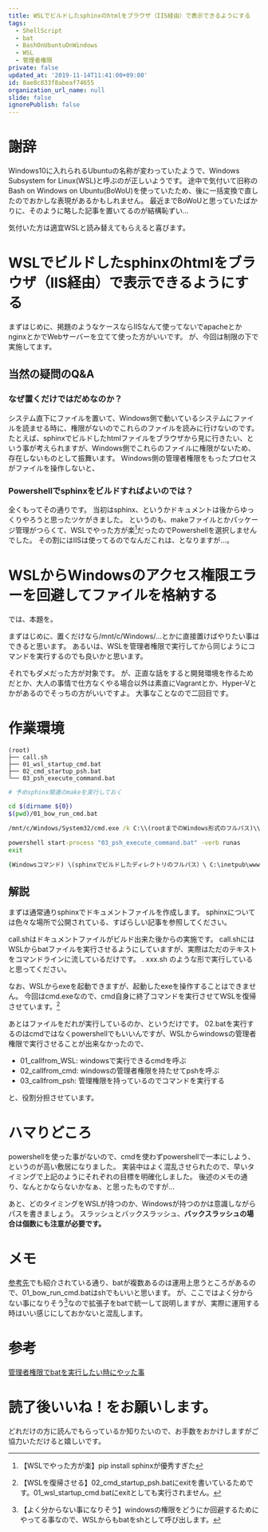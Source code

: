 ```yaml
---
title: WSLでビルドしたsphinxのhtmlをブラウザ（IIS経由）で表示できるようにする
tags:
  - ShellScript
  - bat
  - BashOnUbuntuOnWindows
  - WSL
  - 管理者権限
private: false
updated_at: '2019-11-14T11:41:00+09:00'
id: 8ae8c833f8abeaf74655
organization_url_name: null
slide: false
ignorePublish: false
---
```

# 謝辞
Windows10に入れられるUbuntuの名称が変わっていたようで、Windows Subsystem for Linux(WSL)と呼ぶのが正しいようです。
途中で気付いて旧称のBash on Windows on Ubuntu(BoWoU)を使っていたため、後に一括変換で直したのでおかしな表現があるかもしれません。
最近までBoWoUと思っていたばかりに、そのように略した記事を置いてるのが結構恥ずい…

気付いた方は適宜WSLと読み替えてもらえると喜びます。

# WSLでビルドしたsphinxのhtmlをブラウザ（IIS経由）で表示できるようにする
まずはじめに、掲題のようなケースならIISなんて使ってないでapacheとかnginxとかでWebサーバーを立てて使った方がいいです。
が、今回は制限の下で実施してます。

## 当然の疑問のQ&A
### なぜ置くだけではだめなのか？
システム直下にファイルを置いて、Windows側で動いているシステムにファイルを読ませる時に、権限がないのでこれらのファイルを読みに行けないのです。
たとえば、sphinxでビルドしたhtmlファイルをブラウザから見に行きたい、という事が考えられますが、Windows側でこれらのファイルに権限がないため、存在しないものとして振舞います。
Windows側の管理者権限をもったプロセスがファイルを操作しないと、

### Powershellでsphinxをビルドすればよいのでは？
全くもってその通りです。
当初はsphinx、というかドキュメントは後からゆっくりやろうと思ったツケがきました。
というのも、makeファイルとかパッケージ管理がつらくて、WSLでやった方が楽[^1]だったのでPowershellを選択しませんでした。
その割にはIISは使ってるのでなんだこれは、となりますが…。

[^1]: 【WSLでやった方が楽】pip install sphinxが優秀すぎた

# WSLからWindowsのアクセス権限エラーを回避してファイルを格納する
では、本題を。

まずはじめに、置くだけなら/mnt/c/Windows/...とかに直接置けばやりたい事はできると思います。
あるいは、WSLを管理者権限で実行してから同じようにコマンドを実行するのでも良いかと思います。

それでもダメだった方が対象です。
が、正直な話をすると開発環境を作るためだとか、大人の事情で仕方なくやる場合以外は素直にVagrantとか、Hyper-Vとかがあるのでそっちの方がいいですよ。
大事なことなので二回目です。

# 作業環境

``` tree.command
(root)
├── call.sh
├── 01_wsl_startup_cmd.bat
├── 02_cmd_startup_psh.bat
└── 03_psh_execute_command.bat
```

``` call.sh
# 予めsphinx関連のmakeを実行しておく

cd $(dirname ${0})
$(pwd)/01_bow_run_cmd.bat
```

``` 01_wsl_startup_cmd.bat
/mnt/c/Windows/System32/cmd.exe /k C:\\(rootまでのWindows形式のフルパス)\\02_cmd_startup_psh.bat
```

``` 02_cmd_startup_psh.bat
powershell start-process "03_psh_execute_command.bat" -verb runas
exit
```

``` 03_psh_execute_command.bat
(Windowsコマンド) \(sphinxでビルドしたディレクトリのフルパス）\ C:\inetpub\wwwroot\sphinx
```

## 解説
まずは通常通りsphinxでドキュメントファイルを作成します。
sphinxについては色々な場所で公開されている、すばらしい記事を参照してください。

call.shはドキュメントファイルがビルド出来た後からの実施です。
call.shにはWSLからbatファイルを実行させるようにしていますが、実際はただのテキストをコマンドラインに流しているだけです。
. xxx.sh のような形で実行していると思ってください。

なお、WSLからexeを起動できますが、起動したexeを操作することはできません。
今回はcmd.exeなので、cmd自身に終了コマンドを実行させてWSLを復帰させています。[^2]

あとはファイルをだれが実行しているのか、というだけです。
02.batを実行するのはcmdではなくpowershellでもいいんですが、WSLからwindowsの管理者権限で実行させることが出来なかったので、

- 01_callfrom_WSL: windowsで実行できるcmdを呼ぶ
- 02_callfrom_cmd: windowsの管理者権限を持たせてpshを呼ぶ
- 03_callfrom_psh: 管理権限を持っているのでコマンドを実行する

と、役割分担させています。

[^2]: 【WSLを復帰させる】02_cmd_startup_psh.batにexitを書いているためです。01_wsl_startup_cmd.batにexitとしても実行されません。

# ハマりどころ
powershellを使った事がないので、cmdを使わずpowershellで一本にしよう、というのが高い敷居になりました。
実装中はよく混乱させられたので、早いタイミングで上記のようにそれぞれの目標を明確化しました。
後述のメモの通り、なんとかならないかなぁ、と思ったものですが…

あと、どのタイミングをWSLが持つのか、Windowsが持つのかは意識しながらパスを書きましょう。
スラッシュとバックスラッシュ、**バックスラッシュの場合は個数にも注意が必要です。**

# メモ
<a href="https://qiita.com/resolver/items/7187bd6ee8016ee5c741">参考先</a>でも紹介されている通り、batが複数あるのは運用上思うところがあるので、01_bow_run_cmd.batはshでもいいと思います。
が、ここではよく分からない事になりそう[^3]なので拡張子をbatで統一して説明しますが、実際に運用する時はいい感じにしておかないと混乱します。

[^3]: 【よく分からない事になりそう】windowsの権限をどうにか回避するためにやってる事なので、WSLからもbatをshとして呼び出します。

# 参考
<a href="https://qiita.com/resolver/items/7187bd6ee8016ee5c741">管理者権限でbatを実行したい時にやッた事</a>

# 読了後いいね！をお願いします。
どれだけの方に読んでもらっているか知りたいので、お手数をおかけしますがご協力いただけると嬉しいです。
